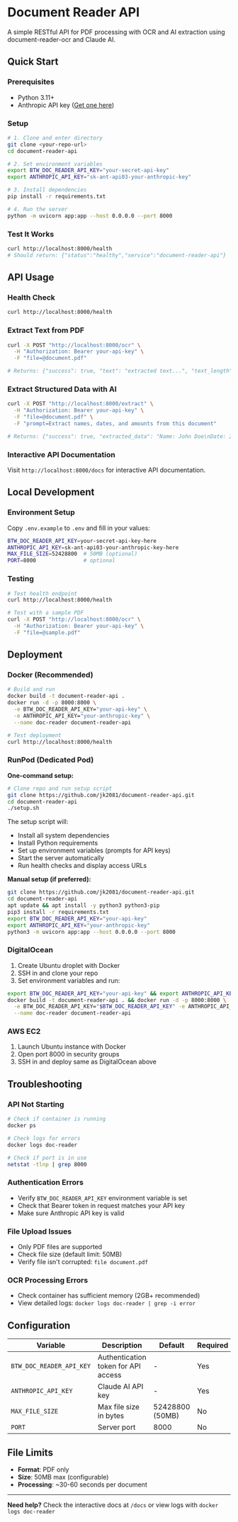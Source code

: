 # Document Reader API

A simple RESTful API for PDF processing with OCR and AI extraction using document-reader-ocr and Claude AI.

## Quick Start

### Prerequisites

- Python 3.11+
- Anthropic API key ([Get one here](https://console.anthropic.com/))

### Setup

```bash
# 1. Clone and enter directory
git clone <your-repo-url>
cd document-reader-api

# 2. Set environment variables
export BTW_DOC_READER_API_KEY="your-secret-api-key"
export ANTHROPIC_API_KEY="sk-ant-api03-your-anthropic-key"

# 3. Install dependencies
pip install -r requirements.txt

# 4. Run the server
python -m uvicorn app:app --host 0.0.0.0 --port 8000
```

### Test It Works

```bash
curl http://localhost:8000/health
# Should return: {"status":"healthy","service":"document-reader-api"}
```

## API Usage

### Health Check

```bash
curl http://localhost:8000/health
```

### Extract Text from PDF

```bash
curl -X POST "http://localhost:8000/ocr" \
  -H "Authorization: Bearer your-api-key" \
  -F "file=@document.pdf"

# Returns: {"success": true, "text": "extracted text...", "text_length": 1234}
```

### Extract Structured Data with AI

```bash
curl -X POST "http://localhost:8000/extract" \
  -H "Authorization: Bearer your-api-key" \
  -F "file=@document.pdf" \
  -F "prompt=Extract names, dates, and amounts from this document"

# Returns: {"success": true, "extracted_data": "Name: John Doe\nDate: 2024-01-15..."}
```

### Interactive API Documentation

Visit `http://localhost:8000/docs` for interactive API documentation.

## Local Development

### Environment Setup

Copy `.env.example` to `.env` and fill in your values:

```bash
BTW_DOC_READER_API_KEY=your-secret-api-key-here
ANTHROPIC_API_KEY=sk-ant-api03-your-anthropic-key-here
MAX_FILE_SIZE=52428800  # 50MB (optional)
PORT=8000               # optional
```

### Testing

```bash
# Test health endpoint
curl http://localhost:8000/health

# Test with a sample PDF
curl -X POST "http://localhost:8000/ocr" \
  -H "Authorization: Bearer your-api-key" \
  -F "file=@sample.pdf"
```

## Deployment

### Docker (Recommended)

```bash
# Build and run
docker build -t document-reader-api .
docker run -d -p 8000:8000 \
  -e BTW_DOC_READER_API_KEY="your-api-key" \
  -e ANTHROPIC_API_KEY="your-anthropic-key" \
  --name doc-reader document-reader-api

# Test deployment
curl http://localhost:8000/health
```

### RunPod (Dedicated Pod)

**One-command setup:**

```bash
# Clone repo and run setup script
git clone https://github.com/jk2081/document-reader-api.git
cd document-reader-api
./setup.sh
```

The setup script will:
- Install all system dependencies 
- Install Python requirements
- Set up environment variables (prompts for API keys)
- Start the server automatically
- Run health checks and display access URLs

**Manual setup (if preferred):**
```bash
git clone https://github.com/jk2081/document-reader-api.git
cd document-reader-api
apt update && apt install -y python3 python3-pip
pip3 install -r requirements.txt
export BTW_DOC_READER_API_KEY="your-api-key"
export ANTHROPIC_API_KEY="your-anthropic-key"
python3 -m uvicorn app:app --host 0.0.0.0 --port 8000
```

### DigitalOcean

1. Create Ubuntu droplet with Docker
2. SSH in and clone your repo
3. Set environment variables and run:

```bash
export BTW_DOC_READER_API_KEY="your-api-key" && export ANTHROPIC_API_KEY="your-anthropic-key"
docker build -t document-reader-api . && docker run -d -p 8000:8000 \
  -e BTW_DOC_READER_API_KEY="$BTW_DOC_READER_API_KEY" -e ANTHROPIC_API_KEY="$ANTHROPIC_API_KEY" \
  --name doc-reader document-reader-api
```

### AWS EC2

1. Launch Ubuntu instance with Docker
2. Open port 8000 in security groups
3. SSH in and deploy same as DigitalOcean above

## Troubleshooting

### API Not Starting

```bash
# Check if container is running
docker ps

# Check logs for errors
docker logs doc-reader

# Check if port is in use
netstat -tlnp | grep 8000
```

### Authentication Errors

- Verify `BTW_DOC_READER_API_KEY` environment variable is set
- Check that Bearer token in request matches your API key
- Make sure Anthropic API key is valid

### File Upload Issues

- Only PDF files are supported
- Check file size (default limit: 50MB)
- Verify file isn't corrupted: `file document.pdf`

### OCR Processing Errors

- Check container has sufficient memory (2GB+ recommended)
- View detailed logs: `docker logs doc-reader | grep -i error`

## Configuration

| Variable                 | Description                         | Default         | Required |
| ------------------------ | ----------------------------------- | --------------- | -------- |
| `BTW_DOC_READER_API_KEY` | Authentication token for API access | -               | Yes      |
| `ANTHROPIC_API_KEY`      | Claude AI API key                   | -               | Yes      |
| `MAX_FILE_SIZE`          | Max file size in bytes              | 52428800 (50MB) | No       |
| `PORT`                   | Server port                         | 8000            | No       |

## File Limits

- **Format**: PDF only
- **Size**: 50MB max (configurable)
- **Processing**: ~30-60 seconds per document

---

**Need help?** Check the interactive docs at `/docs` or view logs with `docker logs doc-reader`
